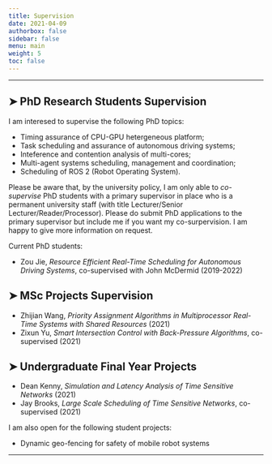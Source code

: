 ```yaml
---
title: Supervision
date: 2021-04-09
authorbox: false
sidebar: false
menu: main
weight: 5
toc: false
---
```


---

## ➤ PhD Research Students Supervision

I am interesed to supervise the following PhD topics:

- Timing assurance of CPU-GPU hetergeneous platform;
- Task scheduling and assurance of autonomous driving systems;
- Inteference and contention analysis of multi-cores;
- Multi-agent systems scheduling, management and coordination; 
- Scheduling of ROS 2 (Robot Operating System).


Please be aware that, by the university policy, I am only able to _co-supervise_ PhD students with a primary supervisor in place who is a permanent university staff (with title Lecturer/Senior Lecturer/Reader/Processor). Please do submit PhD applications to the primary supervisor but include me if you want my co-surpervision. I am happy to give more information on request.

Current PhD students:

- Zou Jie, _Resource Efficient Real-Time Scheduling for Autonomous Driving Systems_, co-supervised with John McDermid (2019-2022)


## ➤ MSc Projects Supervision

- Zhijian Wang, _Priority Assignment Algorithms in Multiprocessor Real-Time Systems with Shared Resources_ (2021)
- Zixun Yu, _Smart Intersection Control with Back-Pressure Algorithms_, co-supervised (2021)



## ➤ Undergraduate Final Year Projects

- Dean Kenny, _Simulation and Latency Analysis of Time Sensitive Networks_ (2021)
- Jay Brooks, _Large Scale Scheduling of Time Sensitive Networks_, co-supervised (2021)

I am also open for the following student projects:

- Dynamic geo-fencing for safety of mobile robot systems

---
